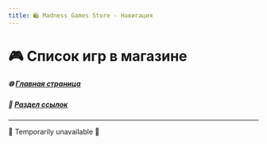 ```yaml
---
title: 🛍️ Madness Games Store - Навигация
---
```


# 🎮 Список игр в магазине

##### 🌐 [Главная страница](./index.md)
##### 🔗 [Раздел ссылок](./links.md)

- - - - -

<!-- **Все цены, указанные на сайте, соответствуют ценам на платформе Android. С ценами платформы IOS вы можете ознакомиться у продавца или непосредственно в самой игре.**

| Игра | Логотип |
|:-----|:--------|
| [Simple SandBox Classic](./MGSssbc.md) | ![MGSssbclogo](https://github.com/GamzeeChert/gamzeechert.github.io/blob/main/_madnessgamesstore%2F_pictures%2FMGSssbclogo.png?raw=true) |
| [Simple SandBox 2](./MGSssb2.md) | ![MGSssb2logo](https://github.com/GamzeeChert/gamzeechert.github.io/blob/main/_madnessgamesstore%2F_pictures%2FMGSssb2logo.png?raw=true) |
| [Simple SandBox 2 : Middle Ages](./MGSssb2ma.md) | ![MGSssb2malogo](https://github.com/GamzeeChert/gamzeechert.github.io/blob/main/_madnessgamesstore%2F_pictures%2FMGSssb2malogo.png?raw=true) |
| [Simple SandBox 3](./MGSssb3.md) | ![MGSssb3logo](https://github.com/GamzeeChert/gamzeechert.github.io/blob/main/_madnessgamesstore%2F_pictures%2FMGSssb3logo.png?raw=true) |
| [SandBox Experimental](./MGSsbe.md) | ![MGSsbelogo](https://github.com/GamzeeChert/gamzeechert.github.io/blob/main/_madnessgamesstore%2F_pictures%2FMGSsbelogo.png?raw=true) |

![MGSpic](https://github.com/GamzeeChert/gamzeechert.github.io/blob/main/_madnessgamesstore%2F_pictures%2FMGSpic.jpg?raw=true)

- - - - -

🎫 Доступные промокоды для покупок в продавца:
`AUTUMN5 - Скидка 5% на виртуальную валюту во всех играх`

- - - - -

## ℹ️ Информация

❔ Напишите название товара, приложите скриншот и укажите свой ID аккаунта в текстовом виде (В главном меню нажмите на ID, оно скопируется в буфер обмена), а также укажите способ оплаты (Доступные способы оплаты на данный момент - Boosty и ЮMoney). После этого я отправлю вам ссылку на указанный вами способ оплаты. В обоих случаях есть комиссия, в ЮMoney - 3%, Boosty - 10%.

❕ После оплаты приложите скриншот перевода (На скриншоте должны быть указаны дата, время и сумма перевода). Если деньги пришли в полной стоимости товара, донат будет выдан на указанный ID.

- - - - -

## ❗️ Прочее

1. - Оплата принимается в российских рублях/звёздах Telegram.
2. - Проверка перевода и выдача доната может занимать некоторое время, обычно это занимает не более двух суток.
3. - Если вы отправили ровную сумму товара, но не учли комиссию, необходимо доплатить, либо, при нехватке денег, выбрать другой товар, на который хватит оплаченной суммы.
4. - VIP подписка на месяц, два месяца, год, век и на другие периоды не продаётся. Можно купить только вечную подписку за 1899 руб.
5. - Оружия/транспорт/скины и прочее из паков (Например двустволка из байкерского пака) отдельно не продаются. Можно купить только полный пак.
6. - Если продавец по какой-то причине не отвечает, просто ждите. Не нужно спамить в личные сообщения. Донаты рассматриваются в зависимости от времени работы.
7. - Вы можете оформить покупку как на 📱 Android, так и на 🍏 IOS устройствах. -->

🚧 Temporarily unavailable 🚧